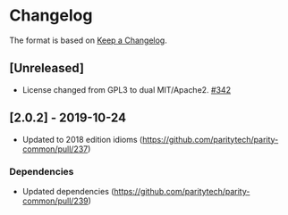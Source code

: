 # Changelog

The format is based on [Keep a Changelog]. 

[Keep a Changelog]: http://keepachangelog.com/en/1.0.0/

## [Unreleased]
- License changed from GPL3 to dual MIT/Apache2. [#342](https://github.com/paritytech/parity-common/pull/342)

## [2.0.2] - 2019-10-24
- Updated to 2018 edition idioms (https://github.com/paritytech/parity-common/pull/237) 
### Dependencies
- Updated dependencies (https://github.com/paritytech/parity-common/pull/239)
